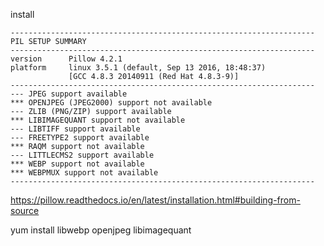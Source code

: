 

install

    --------------------------------------------------------------------
    PIL SETUP SUMMARY
    --------------------------------------------------------------------
    version      Pillow 4.2.1
    platform     linux 3.5.1 (default, Sep 13 2016, 18:48:37)
                 [GCC 4.8.3 20140911 (Red Hat 4.8.3-9)]
    --------------------------------------------------------------------
    --- JPEG support available
    *** OPENJPEG (JPEG2000) support not available
    --- ZLIB (PNG/ZIP) support available
    *** LIBIMAGEQUANT support not available
    --- LIBTIFF support available
    --- FREETYPE2 support available
    *** RAQM support not available
    --- LITTLECMS2 support available
    *** WEBP support not available
    *** WEBPMUX support not available
    --------------------------------------------------------------------
    
    
    
https://pillow.readthedocs.io/en/latest/installation.html#building-from-source

yum install libwebp openjpeg libimagequant

